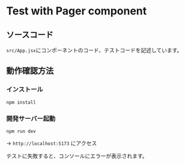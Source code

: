 # Test with Pager component

## ソースコード

`src/App.jsx`にコンポーネントのコード、テストコードを記述しています。

## 動作確認方法

### インストール

```shell
npm install
```

### 開発サーバー起動

```shell
npm run dev
```

→ `http://localhost:5173` にアクセス

テストに失敗すると、コンソールにエラーが表示されます。
